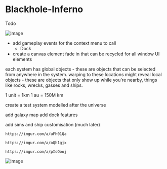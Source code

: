 # Blackhole-Inferno

Todo

![image](https://github.com/ThimbleFire/Blackhole-Inferno/assets/14812476/70b9f590-79b7-4ecb-a9ac-a470c05a2fff)

* add gameplay events for the context menu to call
   * Dock
* create a canvas element fade in that can be recycled for all window UI elements


each system has global objects - these are objects that can be selected from anywhere in the system. warping to these locations might reveal local objects - these are objects that only show up while you're nearby, things like rocks, wrecks, gasses and ships.

1 unit = 1km
1 au = 150M km

create a test system modelled after the universe

add galaxy map
add dock features

add sims and ship customisation (much later)


```https://imgur.com/a/uFh01Qa```

```https://imgur.com/a/oQh1gjx```

```https://imgur.com/a/pIsOooj```

![image](https://github.com/ThimbleFire/Blackhole-Inferno/assets/14812476/a520caf6-19de-4b69-a858-b3cf640d2506)

